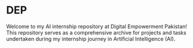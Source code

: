 # DEP
Welcome to my AI internship repository at Digital Empowerment Pakistan! This repository serves as a comprehensive archive for projects and tasks undertaken during my internship journey in Artificial Intelligence (AI).
